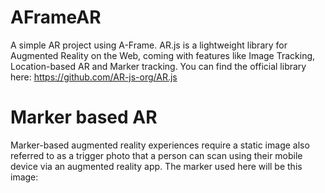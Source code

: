 # AFrameAR
A simple AR project using A-Frame. AR.js is a lightweight library for Augmented Reality on the Web, coming with features like Image Tracking, Location-based AR and Marker tracking.
You can find the official library here: https://github.com/AR-js-org/AR.js

# Marker based AR

Marker-based augmented reality experiences require a static image also referred to as a trigger photo that a person can scan using their mobile device via an augmented reality app.
The marker used here will be this image:


